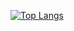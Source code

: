 [![Top Langs](https://github-readme-stats.vercel.app/api/top-langs/?username=keis8221&layout=compact&theme=onedark)](https://github.com/anuraghazra/github-readme-stats)
